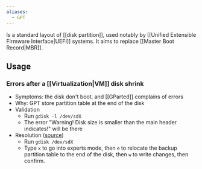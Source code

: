 ```yaml
---
aliases:
  - GPT
---
```

Is a standard layout of [[disk partition]], used notably by [[Unified Extensible Firmware Interface|UEFI]] systems. It aims to replace [[Master Boot Record|MBR]].
## Usage
### Errors after a [[Virtualization|VM]] disk shrink
- Symptoms: the disk don't boot, and [[GParted]] complains of errors
- Why: GPT store partition table at the end of the disk
- Validation 
	- Run `gdisk -l /dev/sdX` 
	- The error "Warning! Disk size is smaller than the main header indicates!" will be there
- Resolution ([source](https://www.dotpointer.ga/?section=notes&view=note&id_notes=195))
	- Run `gdisk /dev/sdX`
	- Type `x` to go into experts mode, then `e` to relocate the backup partition table to the end of the disk, then `w` to write changes, then confirm.